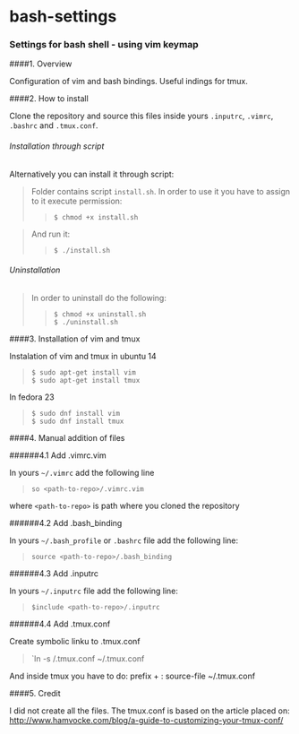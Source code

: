 # bash-settings
### Settings for bash shell - using vim keymap

####1. Overview

Configuration of vim and bash bindings. Useful indings for tmux.

####2. How to install

Clone the repository and source this files inside yours `.inputrc`, `.vimrc`, `.bashrc` and `.tmux.conf`.

###### Installation through script

Alternatively you can install it through script:

> Folder contains script `install.sh`. In order to use it you have to assign to it execute permission: <br />
> > `$ chmod +x install.sh` <br />

> And run it: <br />
> > `$ ./install.sh` </br>

###### Uninstallation

> In order to uninstall do the following: <br />
> > `$ chmod +x uninstall.sh` <br />
> > `$ ./uninstall.sh` <br/>

####3. Installation of vim and tmux

Instalation of vim and tmux in ubuntu 14

> `$ sudo apt-get install vim` <br/>
> `$ sudo apt-get install tmux` <br/>

In fedora 23

> `$ sudo dnf install vim` <br/>
> `$ sudo dnf install tmux` <br/>

####4. Manual addition of files

######4.1 Add .vimrc.vim

In yours `~/.vimrc` add the following line <br />
>	`so <path-to-repo>/.vimrc.vim` <br />

where `<path-to-repo>` is path where you cloned the repository

######4.2 Add .bash_binding

In yours `~/.bash_profile` or `.bashrc` file add the following line: <br />
> `source <path-to-repo>/.bash_binding` <br />

######4.3 Add .inputrc

In yours `~/.inputrc` file add the following line: <br />
> `$include <path-to-repo>/.inputrc` <br />

######4.4 Add .tmux.conf

Create symbolic linku to .tmux.conf <br/>
> `ln -s <path-to-repo>/.tmux.conf ~/.tmux.conf

And inside tmux you have to do: prefix + : source-file ~/.tmux.conf

####5. Credit

I did not create all the files.
The tmux.conf is based on the article placed on:
http://www.hamvocke.com/blog/a-guide-to-customizing-your-tmux-conf/

